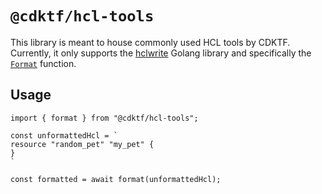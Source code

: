 # `@cdktf/hcl-tools`

This library is meant to house commonly used HCL tools by CDKTF. Currently, it only
supports the [hclwrite](https://pkg.go.dev/github.com/hashicorp/hcl/v2/hclwrite) Golang library and
specifically the [`Format`](https://pkg.go.dev/github.com/hashicorp/hcl/v2/hclwrite#Format) function.

## Usage

```
import { format } from "@cdktf/hcl-tools";

const unformattedHcl = `
resource "random_pet" "my_pet" {
}
`

const formatted = await format(unformattedHcl);

```
